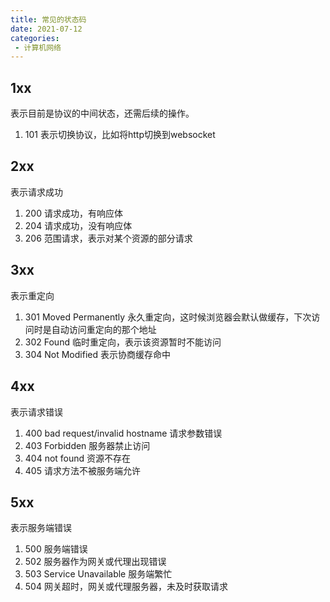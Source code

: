 ```yaml
---
title: 常见的状态码
date: 2021-07-12
categories: 
 - 计算机网络
---
```


## 1xx
表示目前是协议的中间状态，还需后续的操作。

1. 101 表示切换协议，比如将http切换到websocket

## 2xx
表示请求成功

1. 200 请求成功，有响应体
2. 204 请求成功，没有响应体
3. 206 范围请求，表示对某个资源的部分请求

## 3xx
表示重定向

1. 301 Moved Permanently 永久重定向，这时候浏览器会默认做缓存，下次访问时是自动访问重定向的那个地址
2. 302 Found 临时重定向，表示该资源暂时不能访问
3. 304 Not Modified 表示协商缓存命中

## 4xx
表示请求错误

1. 400 bad request/invalid hostname 请求参数错误
2. 403 Forbidden 服务器禁止访问
3. 404 not found 资源不存在
4. 405 请求方法不被服务端允许

## 5xx
表示服务端错误

1. 500 服务端错误
3. 502 服务器作为网关或代理出现错误
4. 503 Service Unavailable 服务端繁忙
5. 504 网关超时，网关或代理服务器，未及时获取请求